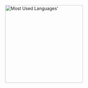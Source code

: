 <picture>
  <source media="(prefers-color-scheme: dark)" srcset="https://github-used-languages.vercel.app/trobukan?theme=dark">
  <img height="250px" alt="Most Used Languages'" src="https://github-used-languages.vercel.app/trobukan">
</picture>
